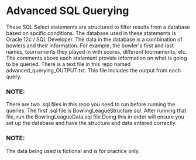 # Advanced SQL Querying

These SQL Select statements are structured to filter results from a database 
based on spcific conditions. The database used in these statements is 
Oracle 12c / SQL Developer. The data in the database is a combination of 
bowlers and their information. For example, the bowler's first and last names, 
tournaments they played in with scores, different tournaments, etc.
The comments above each statement provide information on what is going to be queried.
There is a text file in this repo named advanced_querying_OUTPUT.txt. This file
includes the output from each query.

### NOTE: 
There are two .sql files in this repo you need to run before running the
queries. The first .sql file is BowlingLeagueStructure.sql. After running
that file, run the BowlingLeagueData.sql file.Doing this in order will ensure
you set up the database and have the structure and data entered correctly.

### NOTE:
The data being used is fictional and is for practice only.
